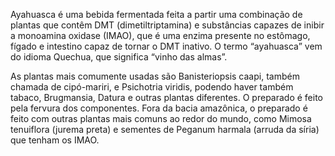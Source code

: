 Ayahuasca é uma bebida fermentada feita a partir uma combinação de plantas que contêm DMT (dimetiltriptamina) e substâncias capazes de inibir a monoamina oxidase (IMAO), que é uma enzima presente no estômago, fígado e intestino capaz de tornar o DMT inativo. O termo “ayahuasca” vem do idioma Quechua, que significa “vinho das almas”.

As plantas mais comumente usadas são Banisteriopsis caapi, também chamada de cipó-mariri, e Psichotria viridis, podendo haver também tabaco, Brugmansia, Datura e outras plantas diferentes. O preparado é feito pela fervura dos componentes. Fora da bacia amazônica, o preparado é feito com outras plantas mais comuns ao redor do mundo, como Mimosa tenuiflora (jurema preta) e sementes de Peganum harmala (arruda da síria) que tenham os IMAO.